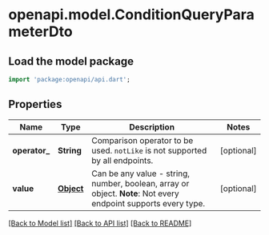 # openapi.model.ConditionQueryParameterDto

## Load the model package
```dart
import 'package:openapi/api.dart';
```

## Properties
Name | Type | Description | Notes
------------ | ------------- | ------------- | -------------
**operator_** | **String** | Comparison operator to be used. `notLike` is not supported by all endpoints. | [optional] 
**value** | [**Object**](.md) | Can be any value - string, number, boolean, array or object.  **Note**: Not every endpoint supports every type. | [optional] 

[[Back to Model list]](../README.md#documentation-for-models) [[Back to API list]](../README.md#documentation-for-api-endpoints) [[Back to README]](../README.md)


